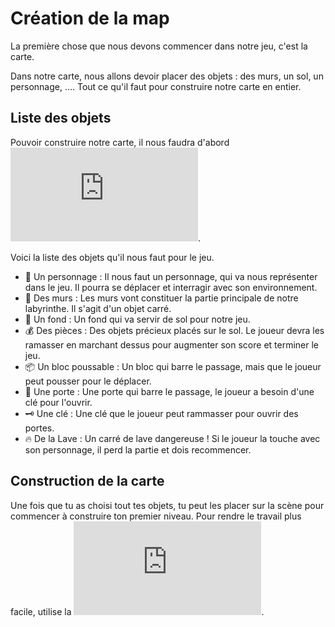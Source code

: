 # Création de la map

La première chose que nous devons commencer dans notre jeu, c'est la carte. 

Dans notre carte, nous allons devoir placer des objets : des murs, un sol, un personnage, .... Tout ce qu'il faut pour construire notre carte en entier.

## Liste des objets

Pouvoir construire notre carte, il nous faudra d'abord ![ajouter des objets](https://github.com/g404-code-gaming/GDevelop_Cour/blob/main/Objets.md).

Voici la liste des objets qu'il nous faut pour le  jeu. 

- 🧍 Un personnage : Il nous faut un personnage, qui va nous représenter dans le jeu. Il pourra se déplacer et interragir avec son environnement.
- 🧱 Des murs : Les murs vont constituer la partie principale de notre labyrinthe. Il s'agit d'un objet carré.
- 🌄 Un fond : Un fond qui va servir de sol pour notre jeu. 
- 💰 Des pièces : Des objets précieux placés sur le sol. Le joueur devra les ramasser en marchant dessus pour augmenter son score et terminer le jeu.
- 📦 Un bloc poussable : Un bloc qui barre le passage, mais que le joueur peut pousser pour le déplacer.
- 🚪 Une porte : Une porte qui barre le passage, le joueur a besoin d'une clé pour l'ouvrir.
- 🗝️ Une clé : Une clé que le joueur peut rammasser pour ouvrir des portes.
- 🔥 De la Lave : Un carré de lave dangereuse ! Si le joueur la touche avec son personnage, il perd la partie et dois recommencer. 

## Construction de la carte

Une fois que tu as choisi tout tes objets, tu peut les placer sur la scène pour commencer à construire ton premier niveau. Pour rendre le travail plus facile, utilise la ![Grille](https://github.com/g404-code-gaming/GDevelop_Cour/blob/main/Grille.md).

